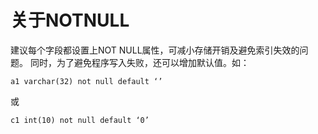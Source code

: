 # 关于NOTNULL

建议每个字段都设置上NOT NULL属性，可减小存储开销及避免索引失效的问题。
同时，为了避免程序写入失败，还可以增加默认值。如：

```
a1 varchar(32) not null default ‘’
```

或

```
c1 int(10) not null default ‘0’
```


